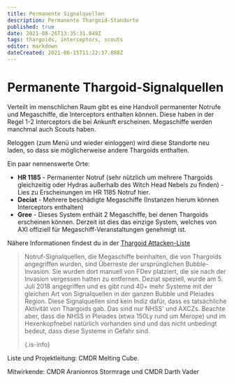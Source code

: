 ```yaml
---
title: Permanente Signalquellen
description: Permanente Thargoid-Standorte
published: true
date: 2021-08-26T13:35:31.049Z
tags: thargoids, interceptors, scouts
editor: markdown
dateCreated: 2021-06-15T11:22:37.088Z
---
```


# Permanente Thargoid-Signalquellen
Verteilt im menschlichen Raum gibt es eine Handvoll permanenter Notrufe und Megaschiffe, die Interceptors enthalten können. Diese haben in der Regel 1-2 Interceptors die bei Ankunft erscheinen. Megaschiffe werden manchmal auch Scouts haben.

Reloggen (zum Menü und wieder einloggen) wird diese Standorte neu laden, so dass sie möglicherweise andere Thargoids enthalten.

Ein paar nennenswerte Orte:

- **HR 1185** - Permanenter Notruf (sehr nützlich um mehrere Thargoids gleichzeitig oder Hydras außerhalb des Witch Head Nebels zu finden) - Lies zu Erscheinungen im HR 1185 Notruf hier.
- **Deciat** - Mehrere beschädigte Megaschiffe (Instanzen hierum können Interceptors enthalten)
- **Gree** - Dieses System enthält 2 Megaschiffe, bei denen Thargoids erscheinen können. Derzeit ist dies das einzige System, welches von AXI offiziell für Megaschiff-Veranstaltungen genehmigt ist.

Nähere Informationen findest du in der [Thargoid Attacken-Liste](https://docs.google.com/spreadsheets/d/1hnJTNAwAu0fY9Asu8SgXsfpjyTFxRhW_4oPCJS5Ydv4/edit#gid=0)



> Notruf-Signalquellen, die Megaschiffe beinhalten, die von Thargoids angegriffen wurden, sind Überreste der ursprünglichen Bubble-Invasion. Sie wurden dort manuell von FDev platziert, die sie nach der Invasion vergessen hatten zu entfernen. Deziat speziell, wurde am 5. Juli 2018 angegriffen und es gibt rund 40+ mehr Systeme mit der gleichen Art von Signalquellen in der ganzen Bubble und Pleiades Region. Diese Signalquellen sind kein Indiz dafür, dass es tatsächliche Aktivität von Thargoids gab. Das sind nur NHSS' und AXCZs. Beachte aber, dass die NHSS in Pleiades (etwa 150Ly rund um Merope) und im Hexenkopfnebel natürlich vorhanden sind und das nicht unbedingt bedeut, dass diese Systeme in Gefahr sind. 
> 
> {.is-info}


Liste und Projektleitung: CMDR Melting Cube.

Mitwirkende: CMDR Aranionros Stormrage und CMDR Darth Vader